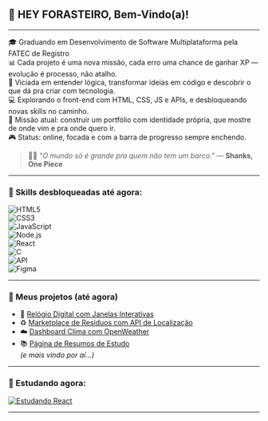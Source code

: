 ## 👋 HEY FORASTEIRO, Bem-Vindo(a)!

---

🎓 Graduando em Desenvolvimento de Software Multiplataforma pela FATEC de Registro  
📊 Cada projeto é uma nova missão, cada erro uma chance de ganhar XP — evolução é processo, não atalho.  
🧠 Viciada em entender lógica, transformar ideias em código e descobrir o que dá pra criar com tecnologia.  
💻 Explorando o front-end com HTML, CSS, JS e APIs, e desbloqueando novas skills no caminho.  
🎯 Missão atual: construir um portfólio com identidade própria, que mostre de onde vim e pra onde quero ir.  
🎮 Status: online, focada e com a barra de progresso sempre enchendo.

> 🏴‍☠️ *"O mundo só é grande pra quem não tem um barco."* — **Shanks, One Piece**

---

### 🧩 Skills desbloqueadas até agora:

![HTML5](https://img.shields.io/badge/HTML5-E34F26?style=for-the-badge&logo=html5&logoColor=white)  
![CSS3](https://img.shields.io/badge/CSS3-1572B6?style=for-the-badge&logo=css3&logoColor=white)  
![JavaScript](https://img.shields.io/badge/JavaScript-F7DF1E?style=for-the-badge&logo=javascript&logoColor=black)  
![Node.js](https://img.shields.io/badge/Node.js-339933?style=for-the-badge&logo=nodedotjs&logoColor=white)  
![React](https://img.shields.io/badge/React-20232A?style=for-the-badge&logo=react&logoColor=61DAFB)  
![C](https://img.shields.io/badge/C-00599C?style=for-the-badge&logo=c&logoColor=white)  
![API](https://img.shields.io/badge/APIs-FF6F61?style=for-the-badge&logo=fastapi&logoColor=white)  
![Figma](https://img.shields.io/badge/Figma-F24E1E?style=for-the-badge&logo=figma&logoColor=white)

---

### 📂 Meus projetos (até agora)

- 🧭 [Relógio Digital com Janelas Interativas](#)  
- ♻️ [Marketplace de Resíduos com API de Localização](#)  
- ☁️ [Dashboard Clima com OpenWeather](#)  
- 📚 [Página de Resumos de Estudo](#)  
*(e mais vindo por aí...)*

---

### 🧠 Estudando agora:

[![Estudando React](https://img.shields.io/badge/Estudando-React-blue?style=flat-square&logo=react)](#)

---


